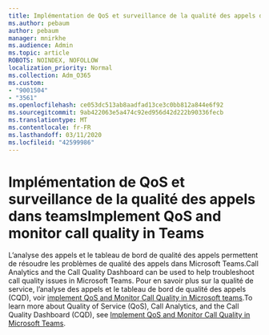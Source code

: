 ```yaml
---
title: Implémentation de QoS et surveillance de la qualité des appels dans teams
ms.author: pebaum
author: pebaum
manager: mnirkhe
ms.audience: Admin
ms.topic: article
ROBOTS: NOINDEX, NOFOLLOW
localization_priority: Normal
ms.collection: Adm_O365
ms.custom:
- "9001504"
- "3561"
ms.openlocfilehash: ce053dc513ab8aadfad13ce3c0bb812a844e6f92
ms.sourcegitcommit: 9ab422063e5a474c92ed956d42d222b90336fecb
ms.translationtype: MT
ms.contentlocale: fr-FR
ms.lasthandoff: 03/11/2020
ms.locfileid: "42599986"
---
```

# <a name="implement-qos-and-monitor-call-quality-in-teams"></a><span data-ttu-id="a45c7-102">Implémentation de QoS et surveillance de la qualité des appels dans teams</span><span class="sxs-lookup"><span data-stu-id="a45c7-102">Implement QoS and monitor call quality in Teams</span></span>

<span data-ttu-id="a45c7-103">L’analyse des appels et le tableau de bord de qualité des appels permettent de résoudre les problèmes de qualité des appels dans Microsoft Teams.</span><span class="sxs-lookup"><span data-stu-id="a45c7-103">Call Analytics and the Call Quality Dashboard can be used to help troubleshoot call quality issues in Microsoft Teams.</span></span> <span data-ttu-id="a45c7-104">Pour en savoir plus sur la qualité de service, l’analyse des appels et le tableau de bord de qualité des appels (CQD), voir [implement QoS and Monitor Call Quality in Microsoft teams](https://docs.microsoft.com/microsoftteams/monitor-call-quality-qos).</span><span class="sxs-lookup"><span data-stu-id="a45c7-104">To learn more about Quality of Service (QoS), Call Analytics, and the Call Quality Dashboard (CQD), see [Implement QoS and Monitor Call Quality in Microsoft Teams](https://docs.microsoft.com/microsoftteams/monitor-call-quality-qos).</span></span> 

